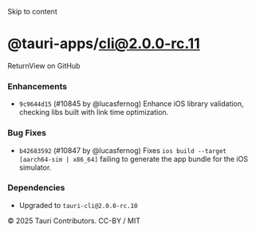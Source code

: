Skip to content
# @tauri-apps/cli@2.0.0-rc.11
ReturnView on GitHub
### Enhancements
  * `9c9644d15` (#10845 by @lucasfernog) Enhance iOS library validation, checking libs built with link time optimization.


### Bug Fixes
  * `b42683592` (#10847 by @lucasfernog) Fixes `ios build --target [aarch64-sim | x86_64]` failing to generate the app bundle for the iOS simulator.


### Dependencies
  * Upgraded to `tauri-cli@2.0.0-rc.10`


© 2025 Tauri Contributors. CC-BY / MIT
